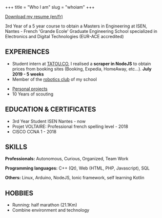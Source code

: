 +++
title = "Who I am"
slug = "whoiam"
+++

<a target='_blank' href='https://qsvtr.fr/documents/ResumeQuentinSAUVETRE.pdf'>Download my resume (en/fr)</a>

3rd Year of a 5 year course to obtain a Masters in Engineering at
ISEN, Nantes - French 'Grande Ecole' Graduate Engineering School
specialized in Electronics and Digital Technologies (EUR-ACE
accredited)


## EXPERIENCES
+ Student intern at [TATOU.CO](https://tatou.co), I realised a **scraper in NodeJS** to obtain prices from booking sites (Booking, Expedia, HomeAway, etc...). <b>July 2019 - 5 weeks</b>
+ Member of the [robotics club](#) of my school
* [Personal projects](/posts)
* 10 Years of scouting
    
## EDUCATION & CERTIFICATES
* 3rd Year Student ISEN Nantes - now
* Projet VOLTAIRE: Professional french spelling level - 2018
* CISCO CCNA 1 - 2018

## SKILLS
**Professionals:** Autonomous, Curious, Organized, Team Work

**Programming languages:** C++ (Qt), Web (HTML, PHP, Javascript), SQL

**Others:** Linux, Arduino, NodeJS, Ionic framework, self learning Kotlin   
 
## HOBBIES
* Running: half marathon (21.1Km)
* Combine environment and technology
